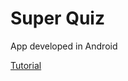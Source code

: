 # Super Quiz

App developed in Android

[Tutorial](https://www.youtube.com/watch?v=b21fiIyOW4A&t=7082s)